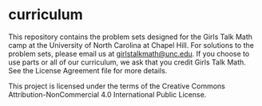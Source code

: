 # curriculum
This repository contains the problem sets designed for the Girls Talk Math camp at the University of North Carolina at Chapel Hill. For solutions to the problem sets, please email us at girlstalkmath@unc.edu. If you choose to use parts or all of our curriculum, we ask that you credit Girls Talk Math. See the License Agreement file for more details.

This project is licensed under the terms of the Creative Commons Attribution-NonCommercial 4.0 International Public License.
